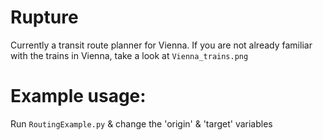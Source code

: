# Rupture

Currently a transit route planner for Vienna. If you are not already familiar with the trains in Vienna, take a look at `Vienna_trains.png`

# Example usage:

Run `RoutingExample.py` & change the 'origin' & 'target' variables
